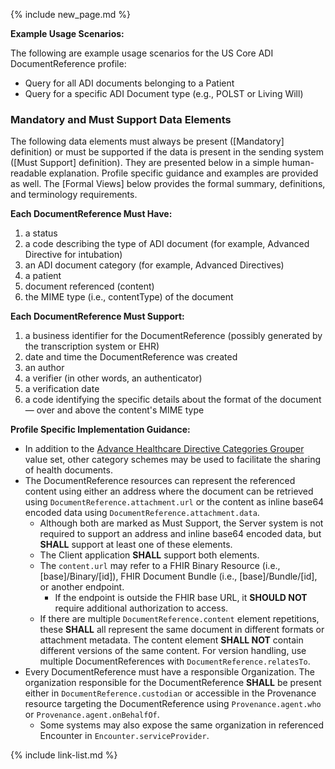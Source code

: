 {% include new_page.md %}

**Example Usage Scenarios:**

The following are example usage scenarios for the US Core ADI DocumentReference profile:

-   Query for all ADI documents belonging to a Patient
-   Query for a specific ADI Document type (e.g., POLST or Living Will)
  
### Mandatory and Must Support Data Elements

The following data elements must always be present ([Mandatory] definition) or must be supported if the data is present in the sending system ([Must Support] definition). They are presented below in a simple human-readable explanation. Profile specific guidance and examples are provided as well. The [Formal Views] below provides the formal summary, definitions, and terminology requirements.

**Each DocumentReference Must Have:**

1. a status
2. a code describing the type of ADI document (for example, Advanced Directive for intubation)
3. an ADI document category (for example, Advanced Directives)
4. a patient
5. document referenced (content)
6. the MIME type (i.e., contentType) of the document

**Each DocumentReference Must Support:**

1. a business identifier for the DocumentReference (possibly generated by the transcription system or EHR)
1. date and time the DocumentReference was created
1. an author
2. a verifier (in other words, an authenticator)
3. a verification date
4. a code identifying the specific details about the format of the document — over and above the content's MIME type

<!-- 5. the patient encounter that is being referenced
1. clinically relevant date -->

<!-- {% raw %} {% include additional-requirements-intro.md type="DocumentReference" %}
 {% endraw %} -->

**Profile Specific Implementation Guidance:**

- In addition to the [Advance Healthcare Directive Categories Grouper](http://cts.nlm.nih.gov/fhir/ValueSet/2.16.840.1.113762.1.4.1115.25) value set, other category schemes may be used to facilitate the sharing of health documents.
- The DocumentReference resources can represent the referenced content using either an address where the document can be retrieved using `DocumentReference.attachment.url` or the content as inline base64 encoded data using `DocumentReference.attachment.data`.
    -  Although both are marked as Must Support, the Server system is not required to support an address and inline base64 encoded data, but **SHALL** support at least one of these elements.
    -  The Client application **SHALL** support both elements.
    -  The `content.url` may refer to a FHIR Binary Resource (i.e., [base]/Binary/[id]), FHIR Document Bundle (i.e., [base]/Bundle/[id], or another endpoint.
        - If the endpoint is outside the FHIR base URL, it **SHOULD NOT** require additional authorization to access.
    -  If there are multiple `DocumentReference.content` element repetitions, these **SHALL** all represent the same document in different formats or attachment metadata. The content element **SHALL NOT** contain different versions of the same content. For version handling, use multiple DocumentReferences with `DocumentReference.relatesTo`. 
- Every DocumentReference must have a responsible Organization. The organization responsible for the DocumentReference **SHALL** be present either in `DocumentReference.custodian` or accessible in the Provenance resource targeting the DocumentReference using `Provenance.agent.who` or `Provenance.agent.onBehalfOf`.
   - Some systems may also expose the same organization in referenced Encounter in `Encounter.serviceProvider`.

{% include link-list.md %}
